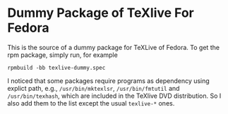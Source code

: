 Dummy Package of TeXlive For Fedora
===================================

This is the source of a dummy package for TeXLive of Fedora.
To get the rpm package, simply run, for example

    rpmbuild -bb texlive-dummy.spec

I noticed that some packages require programs as dependency using explict path, e.g., `/usr/bin/mktexlsr`, `/usr/bin/fmtutil` and `/usr/bin/texhash`, which are included in the TeXlive DVD distribution. So I also add them to the list except the usual `texlive-*` ones. 
